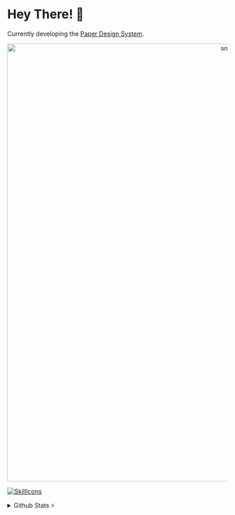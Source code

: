 # Hey There! 👋
Currently developing the [Paper Design System](https://github.com/Opensource-Paper).

<p align="center">
 <img width="1000" src="https://github.com/sammorozov/sammorozov/raw/main/assets/github-snake.svg" alt="snake"/>
</p>

[![SkillIcons](https://skillicons.dev/icons?i=js,html,css,nodejs,vite,vue,linux,docker,figma)](https://skillicons.dev)<br/>

<details>
 <summary>Github Stats ⚡</summary>
 
 <a href="#">![Github stats](https://github-readme-stats.vercel.app/api?username=tandpfun&theme=blueberry&count_private=true&hide_border=true&line_height=20)</a>
 <a href="#">![Top Langs](https://github-readme-stats.vercel.app/api/top-langs/?username=tandpfun&layout=compact&theme=blueberry&count_private=true&hide_border=true)</a>
</details>
